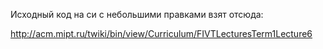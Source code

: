 Исходный код на си с небольшими правками взят отсюда:

http://acm.mipt.ru/twiki/bin/view/Curriculum/FIVTLecturesTerm1Lecture6
